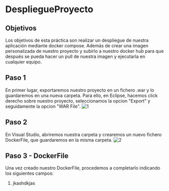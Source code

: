 # DespliegueProyecto

## Objetivos

Los objetivos de esta práctica son realizar un despliegue de nuestra aplicación mediante docker compose. Además de crear una imagen personalizada de nuestro proyecto y subirlo a nuestro docker hub para que después se pueda hacer un pull de nuestra imagen y ejecutarla en cualquier equipo.

## Paso 1

En primer lugar, exportaremos nuestro proyecto en un fichero .war y lo guardaremos en una nueva carpeta. Para ello, en Eclipse, hacemos click derecho sobre nuestro proyecto, seleccionamos la opcion "Export" y seguidamente la opcion "WAR File".
![1]()

## Paso 2

En Visual Studio, abriremos nuestra carpeta y crearemos un nuevo fichero DockerFile, que guardaremos en la misma carpeta.
![2]()

## Paso 3 - DockerFile

Una vez creado nuestro DockerFile, procedemos a completarlo indicando los siguientes campos:
1. jkashdkjas
